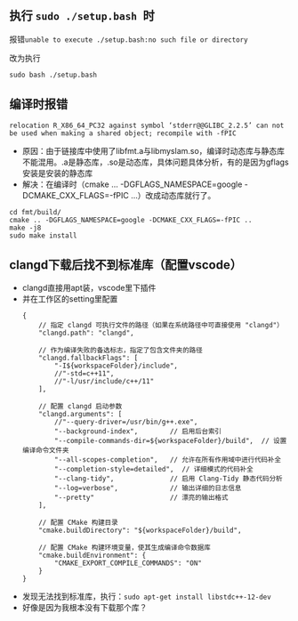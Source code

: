## 执行 `sudo ./setup.bash `时
报错`unable to execute ./setup.bash:no such file or directory`

改为执行 
```
sudo bash ./setup.bash 
```

## 编译时报错
`relocation R_X86_64_PC32 against symbol ‘stderr@@GLIBC_2.2.5’ can not be used when making a shared object; recompile with -fPIC`
- 原因：由于链接库中使用了libfmt.a与libmyslam.so，编译时动态库与静态库不能混用。.a是静态库，.so是动态库，具体问题具体分析，有的是因为gflags安装是安装的静态库
- 解决：在编译时（cmake … -DGFLAGS_NAMESPACE=google -DCMAKE_CXX_FLAGS=-fPIC …）改成动态库就行了。
```
cd fmt/build/
cmake .. -DGFLAGS_NAMESPACE=google -DCMAKE_CXX_FLAGS=-fPIC ..
make -j8
sudo make install
```

## clangd下载后找不到标准库（配置vscode）
- clangd直接用apt装，vscode里下插件
- 并在工作区的setting里配置
	```
	{
		// 指定 clangd 可执行文件的路径（如果在系统路径中可直接使用 "clangd"）
		"clangd.path": "clangd",

		// 作为编译失败的备选标志，指定了包含文件夹的路径
		"clangd.fallbackFlags": [
			"-I${workspaceFolder}/include",
			//"-std=c++11",
			//"-l/usr/include/c++/11"
		],

		// 配置 clangd 启动参数
		"clangd.arguments": [
			//"--query-driver=/usr/bin/g++.exe",
			"--background-index",        // 启用后台索引
			"--compile-commands-dir=${workspaceFolder}/build",  // 设置编译命令文件夹
			"--all-scopes-completion",   // 允许在所有作用域中进行代码补全
			"--completion-style=detailed",  // 详细模式的代码补全
			"--clang-tidy",              // 启用 Clang-Tidy 静态代码分析
			"--log=verbose",             // 输出详细的日志信息
			"--pretty"                   // 漂亮的输出格式
		],

		// 配置 CMake 构建目录
		"cmake.buildDirectory": "${workspaceFolder}/build",

		// 配置 CMake 构建环境变量，使其生成编译命令数据库
		"cmake.buildEnvironment": {
			"CMAKE_EXPORT_COMPILE_COMMANDS": "ON"
		}
	}
	```
- 发现无法找到标准库，执行：`sudo apt-get install libstdc++-12-dev`
- 好像是因为我根本没有下载那个库？